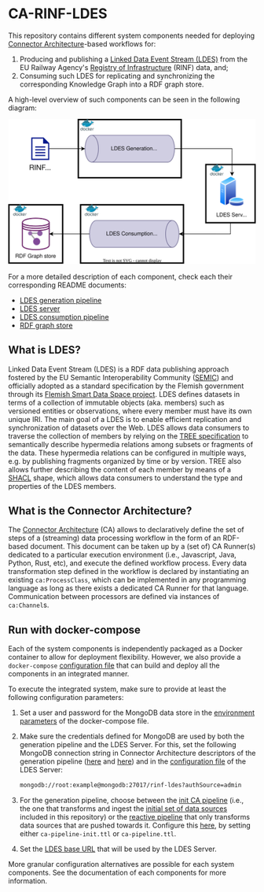 # CA-RINF-LDES

This repository contains different system components needed for deploying [Connector Architecture](https://the-connector-architecture.github.io/site/docs/1_Home)-based workflows for:

1. Producing and publishing a [Linked Data Event Stream (LDES)](https://w3id.org/ldes/specification) from the EU Railway Agency's [Registry of Infrastructure](https://rinf.era.europa.eu/RINF/) (RINF) data, and;
2. Consuming such LDES for replicating and synchronizing the corresponding Knowledge Graph into a RDF graph store.

A high-level overview of such components can be seen in the following diagram:

![High-level overview](docs/high-level.svg)

For a more detailed description of each component, check each their corresponding README documents:

* [LDES generation pipeline](https://github.com/julianrojas87/CA-RINF-LDES/blob/main/generation-pipeline/README.md)
* [LDES server](https://github.com/julianrojas87/CA-RINF-LDES/blob/main/ldes-server/README.md)
* [LDES consumption pipeline](https://github.com/julianrojas87/CA-RINF-LDES/blob/main/consumption-pipeline/README.md)
* [RDF graph store](https://github.com/julianrojas87/CA-RINF-LDES/blob/main/rdf-graph-store/README.md)

## What is LDES?

Linked Data Event Stream (LDES) is a RDF data publishing approach fostered by the EU Semantic Interoperability Community ([SEMIC](https://joinup.ec.europa.eu/collection/semic-support-centre/linked-data-event-streams-ldes)) and officially adopted as a standard specification by the Flemish government through its
[Flemish Smart Data Space project](https://www.vlaanderen.be/vlaamse-smart-data-space-portaal). LDES defines datasets in terms of a collection of immutable objects (aka. members) such as versioned entities or observations, where every member must have its own unique IRI. The main goal of a LDES is to enable efficient replication and synchronization of datasets over the Web. LDES allows data consumers to traverse the collection of members by relying on the [TREE specification](https://w3id.org/tree/specification/) to semantically describe hypermedia relations among subsets or fragments of the data. These hypermedia relations can be configured in multiple ways, e.g. by publishing fragments organized by time or by version. TREE also allows further describing the content of each member by means of a [SHACL](https://www.w3.org/TR/shacl/) shape, which allows data consumers to understand the type and properties of the LDES members.

## What is the Connector Architecture?

The [Connector Architecture](https://the-connector-architecture.github.io/site/docs/1_Home) (CA) allows to declaratively define the set of steps of a (streaming) data processing workflow in the form of an RDF-based document. This document can be taken up by a (set of) CA Runner(s) dedicated to a particular execution environment (i.e., Javascript, Java, Python, Rust, etc), and execute the defined workflow process. Every data transformation step defined in the workflow is declared by instantiating an existing `ca:ProcessClass`, which can be implemented in any programming language as long as there exists a dedicated CA Runner for that language. Communication between processors are defined via instances of `ca:Channel`s.

## Run with docker-compose

Each of the system components is independently packaged as a Docker container to allow for deployment flexibility. However, we also provide a `docker-compose` [configuration file](https://github.com/julianrojas87/CA-RINF-LDES/blob/main/docker-compose.yml) that can build and deploy all the components in an integrated manner.

To execute the integrated system, make sure to provide at least the following configuration parameters:

1. Set a user and password for the MongoDB data store in the [environment parameters](https://github.com/julianrojas87/CA-RINF-LDES/blob/main/docker-compose.yml#L7) of the docker-compose file.
2. Make sure the credentials defined for MongoDB are used by both the generation pipeline and the LDES Server. For this, set the following MongoDB connection string in Connector Architecture descriptors of the generation pipeline ([here](https://github.com/julianrojas87/CA-RINF-LDES/blob/main/generation-pipeline/ca-pipeline.ttl#L440) and [here](https://github.com/julianrojas87/CA-RINF-LDES/blob/main/generation-pipeline/ca-pipeline-init.ttl#L446)) and in the [configuration file](https://github.com/julianrojas87/CA-RINF-LDES/blob/main/ldes-server/config-ldes.json#L124) of the LDES Server:

    ```bash
    mongodb://root:example@mongodb:27017/rinf-ldes?authSource=admin
    ```

3. For the generation pipeline, choose between the [init CA pipeline](https://github.com/julianrojas87/CA-RINF-LDES/blob/main/generation-pipeline/ca-pipeline-init.ttl) (i.e., the one that transforms and ingest the [initial set of data sources]() included in this repository) or the [reactive pipeline](https://github.com/julianrojas87/CA-RINF-LDES/blob/main/generation-pipeline/ca-pipeline.ttl) that only transforms data sources that are pushed towards it. Configure this [here](https://github.com/julianrojas87/CA-RINF-LDES/blob/main/docker-compose.yml#L24), by setting either `ca-pipeline-init.ttl` or `ca-pipeline.ttl`.
4. Set the [LDES base URL](https://github.com/julianrojas87/CA-RINF-LDES/blob/main/docker-compose.yml#L33) that will be used by the LDES Server.

More granular configuration alternatives are possible for each system components. See the documentation of each components for more information.
